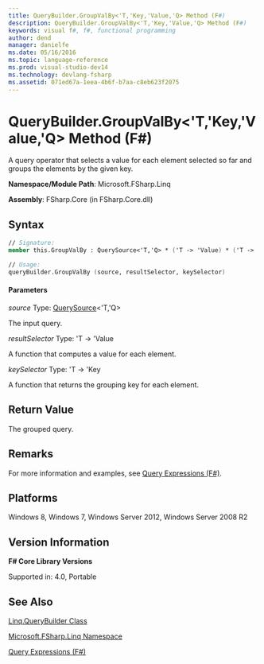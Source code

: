 ```yaml
---
title: QueryBuilder.GroupValBy<'T,'Key,'Value,'Q> Method (F#)
description: QueryBuilder.GroupValBy<'T,'Key,'Value,'Q> Method (F#)
keywords: visual f#, f#, functional programming
author: dend
manager: danielfe
ms.date: 05/16/2016
ms.topic: language-reference
ms.prod: visual-studio-dev14
ms.technology: devlang-fsharp
ms.assetid: 071ed67a-1eea-4b6f-b7aa-c8eb623f2075
---
```


# QueryBuilder.GroupValBy<'T,'Key,'Value,'Q> Method (F#)

A query operator that selects a value for each element selected so far and groups the elements by the given key.

**Namespace/Module Path**: Microsoft.FSharp.Linq

**Assembly**: FSharp.Core (in FSharp.Core.dll)


## Syntax

```fsharp
// Signature:
member this.GroupValBy : QuerySource<'T,'Q> * ('T -> 'Value) * ('T -> 'Key) -> QuerySource<IGrouping<'Key,'Value>,'Q> when 'Key : equality

// Usage:
queryBuilder.GroupValBy (source, resultSelector, keySelector)
```

#### Parameters
*source*
Type: [QuerySource](https://msdn.microsoft.com/library/873589c1-c5dc-47d9-8abf-fee7258dfb00)&lt;'T,'Q&gt;


The input query.


*resultSelector*
Type: 'T -&gt; 'Value


A function that computes a value for each element.


*keySelector*
Type: 'T -&gt; 'Key


A function that returns the grouping key for each element.

## Return Value
The grouped query.


## Remarks
For more information and examples, see [Query Expressions (F#)](https://msdn.microsoft.com/library/ff72235c-3ad8-4215-8679-2754484823db).


## Platforms
Windows 8, Windows 7, Windows Server 2012, Windows Server 2008 R2


## Version Information
**F# Core Library Versions**

Supported in: 4.0, Portable

## See Also
[Linq.QueryBuilder Class](Linq.QueryBuilder-Class-%5BFSharp%5D.md)

[Microsoft.FSharp.Linq Namespace](Microsoft.FSharp.Linq-Namespace-%5BFSharp%5D.md)

[Query Expressions (F#)](https://msdn.microsoft.com/library/ff72235c-3ad8-4215-8679-2754484823db)
